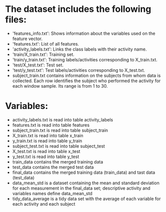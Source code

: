 The dataset includes the following files:
=========================================
-	'features_info.txt': Shows information about the variables used on the feature vector.
-	'features.txt': List of all features.
-	'activity_labels.txt': Links the class labels with their activity name.
-	'train/X_train.txt': Training set.
-	'train/y_train.txt': Training labels/activities corresponding to X_train.txt.
-	'test/X_test.txt': Test set.
-	'test/y_test.txt': Test labels/activities corresponding to X_test.txt.
-	subject_train.txt contains information on the subjects from whom data is collected. Each row identifies the subject who performed the activity for each window sample. Its range is from 1 to 30. 

Variables:
=========================================
-	activity_labels.txt is read into table activity_labels
-	features.txt is read into table features
-	subject_train.txt is read into table subject_train
-	X_train.txt is read into table x_train
-	y_train.txt is read into table y_train
-	subject_test.txt is read into table subject_test
-	X_test.txt is read into table x_test
-	y_test.txt is read into table y_test
-	train_data contains the merged training data
-	test_data contains the merged test data
-	final_data contains the merged training data (train_data) and tast data (test_data)
-	data_mean_std is a dataset containing the mean and standard deviation for each measurement in the final_data set; descriptive activity and variables names define data_mean_std
-	tidy_data_average  is a tidy data set with the average of each variable for each activity and each subject

